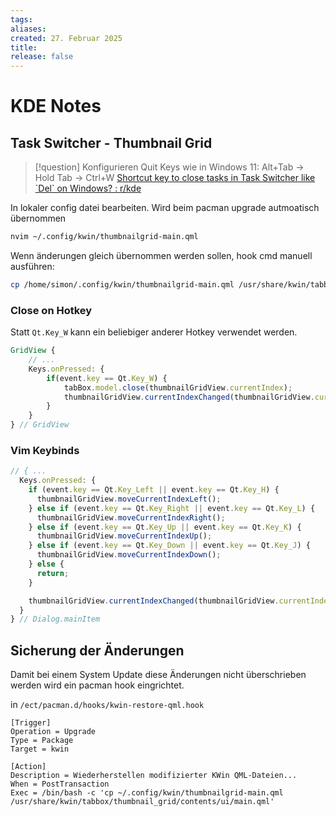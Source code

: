 ```yaml
---
tags: 
aliases: 
created: 27. Februar 2025
title: 
release: false
---
```


# KDE Notes

## Task Switcher - Thumbnail Grid

> [!question] Konfigurieren Quit Keys wie in Windows 11: Alt+Tab -> Hold Tab -> Ctrl+W
> [Shortcut key to close tasks in Task Switcher like \`Del\` on Windows? : r/kde](https://www.reddit.com/r/kde/comments/191b227/shortcut_key_to_close_tasks_in_task_switcher_like/)

In lokaler config datei bearbeiten. Wird beim pacman upgrade autmoatisch übernommen

```sh
nvim ~/.config/kwin/thumbnailgrid-main.qml
```

Wenn änderungen gleich übernommen werden sollen, hook cmd manuell ausführen:

```sh
cp /home/simon/.config/kwin/thumbnailgrid-main.qml /usr/share/kwin/tabbox/thumbnail_grid/contents/ui/main.qml
```

### Close on Hotkey

Statt `Qt.Key_W` kann ein beliebiger anderer Hotkey verwendet werden.

```qml
GridView {
    // ...
    Keys.onPressed: {
        if(event.key == Qt.Key_W) {
            tabBox.model.close(thumbnailGridView.currentIndex);
            thumbnailGridView.currentIndexChanged(thumbnailGridView.currentIndex);
        }
    }
} // GridView
```

### Vim Keybinds

```qml
// { ...
  Keys.onPressed: {
	if (event.key == Qt.Key_Left || event.key == Qt.Key_H) {
	  thumbnailGridView.moveCurrentIndexLeft();
	} else if (event.key == Qt.Key_Right || event.key == Qt.Key_L) {
	  thumbnailGridView.moveCurrentIndexRight();
	} else if (event.key == Qt.Key_Up || event.key == Qt.Key_K) {
	  thumbnailGridView.moveCurrentIndexUp();
	} else if (event.key == Qt.Key_Down || event.key == Qt.Key_J) {
	  thumbnailGridView.moveCurrentIndexDown();
	} else {
	  return;
	}

	thumbnailGridView.currentIndexChanged(thumbnailGridView.currentIndex);
  }
} // Dialog.mainItem

```

## Sicherung der Änderungen

Damit bei einem System Update diese Änderungen nicht überschrieben werden wird ein pacman hook eingrichtet.

in `/ect/pacman.d/hooks/kwin-restore-qml.hook`

```hook
[Trigger]
Operation = Upgrade
Type = Package
Target = kwin

[Action]
Description = Wiederherstellen modifizierter KWin QML-Dateien...
When = PostTransaction
Exec = /bin/bash -c 'cp ~/.config/kwin/thumbnailgrid-main.qml /usr/share/kwin/tabbox/thumbnail_grid/contents/ui/main.qml'
```


